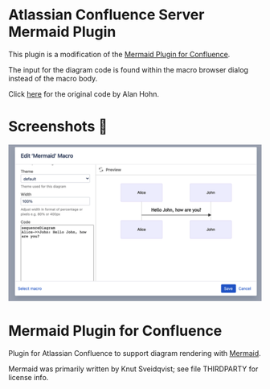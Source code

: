 # Atlassian Confluence Server Mermaid Plugin

This plugin is a modification of the [Mermaid Plugin for Confluence](https://marketplace.atlassian.com/apps/1214124/mermaid-plugin-for-confluence?hosting=server&tab=overview).

The input for the diagram code is found within the macro browser dialog instead of the macro body.

Click [here](https://bitbucket.org/AlanHohn/mermaid-plugin/src/master/) for the original code by Alan Hohn.

# Screenshots 📸

![plugin image](https://github.com/gnohgnij/Atlassian-Confluence-Mermaid/blob/master/img/macroBrowser.png)

# Mermaid Plugin for Confluence

Plugin for Atlassian Confluence to support diagram rendering with
[Mermaid](https://github.com/knsv/mermaid).

Mermaid was primarily written by Knut Sveidqvist; see file THIRDPARTY for
license info.
